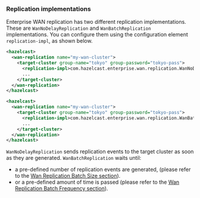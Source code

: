 ### Replication implementations

Enterprise WAN replication has two different replication implementations. These are `WanNoDelayReplication` and `WanBatchReplication` implementations.
You can configure them using the configuration element `replication-impl`, as shown below.

```xml
<hazelcast>
  <wan-replication name="my-wan-cluster">
    <target-cluster group-name="tokyo" group-password="tokyo-pass">
      <replication-impl>com.hazelcast.enterprise.wan.replication.WanNoDelayReplication</replication-impl>
      ...
    </target-cluster>
  </wan-replication>
</hazelcast>
```

```xml
<hazelcast>
  <wan-replication name="my-wan-cluster">
    <target-cluster group-name="tokyo" group-password="tokyo-pass">
      <replication-impl>com.hazelcast.enterprise.wan.replication.WanBatchReplication</replication-impl>
      ...
    </target-cluster>
  </wan-replication>
</hazelcast>
```

`WanNoDelayReplication` sends replication events to the target cluster as soon as they are generated.
`WanBatchReplication` waits until:

-  a pre-defined number of replication events are generated, (please refer to the [Wan Replication Batch Size section](#wan-replication-batch-size)).
- or a pre-defined amount of time is passed (please refer to the [Wan Replication Batch Frequency section](#wan-replication-batch-frequency)).

